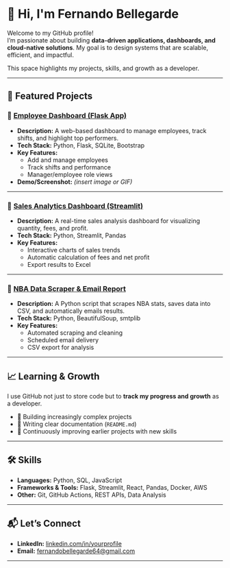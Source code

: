 # 👋 Hi, I'm Fernando Bellegarde  

Welcome to my GitHub profile!  
I’m passionate about building **data-driven applications, dashboards, and cloud-native solutions**. My goal is to design systems that are scalable, efficient, and impactful.  

This space highlights my projects, skills, and growth as a developer.  

---

## 🚀 Featured Projects  

### 🔹 [Employee Dashboard (Flask App)](https://github.com/yourusername/employee-dashboard-flask)  
- **Description:** A web-based dashboard to manage employees, track shifts, and highlight top performers.  
- **Tech Stack:** Python, Flask, SQLite, Bootstrap  
- **Key Features:**  
  - Add and manage employees  
  - Track shifts and performance  
  - Manager/employee role views  
- **Demo/Screenshot:** *(insert image or GIF)*  

---

### 🔹 [Sales Analytics Dashboard (Streamlit)](https://github.com/yourusername/sales-analytics-streamlit)  
- **Description:** A real-time sales analysis dashboard for visualizing quantity, fees, and profit.  
- **Tech Stack:** Python, Streamlit, Pandas  
- **Key Features:**  
  - Interactive charts of sales trends  
  - Automatic calculation of fees and net profit  
  - Export results to Excel  

---

### 🔹 [NBA Data Scraper & Email Report](https://github.com/yourusername/nba-data-scraper)  
- **Description:** A Python script that scrapes NBA stats, saves data into CSV, and automatically emails results.  
- **Tech Stack:** Python, BeautifulSoup, smtplib  
- **Key Features:**  
  - Automated scraping and cleaning  
  - Scheduled email delivery  
  - CSV export for analysis  

---

## 📈 Learning & Growth  
I use GitHub not just to store code but to **track my progress and growth** as a developer.  
- 🌱 Building increasingly complex projects  
- 📝 Writing clear documentation (`README.md`)  
- 🔧 Continuously improving earlier projects with new skills  

---

## 🛠 Skills  
- **Languages:** Python, SQL, JavaScript  
- **Frameworks & Tools:** Flask, Streamlit, React, Pandas, Docker, AWS  
- **Other:** Git, GitHub Actions, REST APIs, Data Analysis  

---

## 📬 Let’s Connect  
- **LinkedIn:** [linkedin.com/in/yourprofile](https://linkedin.com/in/fernando-bellegarde-381316b1)  
- **Email:** fernandobellegarde64@gmail.com

---
